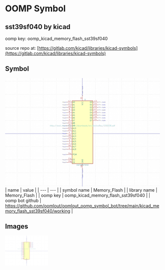# OOMP Symbol  
## sst39sf040  by kicad  
  
oomp key: oomp_kicad_memory_flash_sst39sf040  
  
source repo at: [https://gitlab.com/kicad/libraries/kicad-symbols](https://gitlab.com/kicad/libraries/kicad-symbols)  
## Symbol  
  
[![working.png](working_600.png)](working.png)  
| name | value | 
| --- | --- | 
| symbol name | Memory_Flash | 
| library name | Memory_Flash | 
| oomp key | oomp_kicad_memory_flash_sst39sf040 | 
| oomp bot github | https://github.com/oomlout/oomlout_oomp_symbol_bot/tree/main/kicad_memory_flash_sst39sf040/working | 
## Images  
  
[![working.png](working_140.png)](working.png)  
